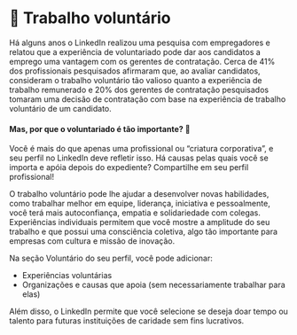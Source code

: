 # 💞 Trabalho voluntário

Há alguns anos o LinkedIn realizou uma pesquisa com empregadores e relatou que a experiência de voluntariado pode dar aos candidatos a emprego uma vantagem com os gerentes de contratação. Cerca de 41% dos profissionais pesquisados afirmaram que, ao avaliar candidatos, consideram o trabalho voluntário tão valioso quanto a experiência de trabalho remunerado e 20% dos gerentes de contratação pesquisados tomaram uma decisão de contratação com base na experiência de trabalho voluntário de um candidato.

#### Mas, por que o voluntariado é tão importante? 🤔 <a id="2fcc"></a>

Você é mais do que apenas uma profissional ou “criatura corporativa”, e seu perfil no LinkedIn deve refletir isso. Há causas pelas quais você se importa e apóia depois do expediente? Compartilhe em seu perfil profissional!

O trabalho voluntário pode lhe ajudar a desenvolver novas habilidades, como trabalhar melhor em equipe, liderança, iniciativa e pessoalmente, você terá mais autoconfiança, empatia e solidariedade com colegas. Experiências individuais permitem que você mostre a amplitude do seu trabalho e que possui uma consciência coletiva, algo tão importante para empresas com cultura e missão de inovação.

Na seção Voluntário do seu perfil, você pode adicionar:

* Experiências voluntárias
* Organizações e causas que apoia \(sem necessariamente trabalhar para elas\)

Além disso, o LinkedIn permite que você selecione se deseja doar tempo ou talento para futuras instituições de caridade sem fins lucrativos.

